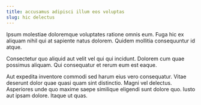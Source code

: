 ```yaml
---
title: accusamus adipisci illum eos voluptas
slug: hic delectus
---
```


Ipsum molestiae doloremque voluptates ratione omnis eum. Fuga hic ex aliquam nihil qui at sapiente natus dolorem. Quidem mollitia consequuntur id atque.

Consectetur quo aliquid aut velit vel qui qui incidunt. Dolorem cum quae possimus aliquam. Qui consequatur et rerum eum est eaque.

Aut expedita inventore commodi sed harum eius vero consequatur. Vitae deserunt dolor quae quasi quam sint distinctio. Magni vel delectus. Asperiores unde quo maxime saepe similique eligendi sunt dolore quo. Iusto aut ipsam dolore. Itaque ut quas.
